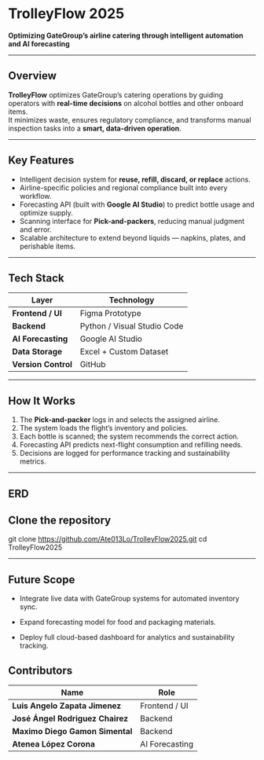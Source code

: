 # TrolleyFlow 2025  
**Optimizing GateGroup’s airline catering through intelligent automation and AI forecasting**

---

## Overview  
**TrolleyFlow** optimizes GateGroup’s catering operations by guiding operators with **real-time decisions** on alcohol bottles and other onboard items.  
It minimizes waste, ensures regulatory compliance, and transforms manual inspection tasks into a **smart, data-driven operation**.

---

## Key Features
- Intelligent decision system for **reuse, refill, discard, or replace** actions.  
- Airline-specific policies and regional compliance built into every workflow.  
- Forecasting API (built with **Google AI Studio**) to predict bottle usage and optimize supply.  
- Scanning interface for **Pick-and-packers**, reducing manual judgment and error.  
- Scalable architecture to extend beyond liquids — napkins, plates, and perishable items.  

---

## Tech Stack  
| Layer | Technology |
|-------|-------------|
| **Frontend / UI** | Figma Prototype |
| **Backend** | Python / Visual Studio Code |
| **AI Forecasting** | Google AI Studio |
| **Data Storage** | Excel + Custom Dataset |
| **Version Control** | GitHub |

---

## How It Works
1. The **Pick-and-packer** logs in and selects the assigned airline.  
2. The system loads the flight’s inventory and policies.  
3. Each bottle is scanned; the system recommends the correct action.  
4. Forecasting API predicts next-flight consumption and refilling needs.  
5. Decisions are logged for performance tracking and sustainability metrics.  

---

## ERD

## Clone the repository
git clone https://github.com/Ate013Lo/TrolleyFlow2025.git
cd TrolleyFlow2025


---

## Future Scope

- Integrate live data with GateGroup systems for automated inventory sync.

- Expand forecasting model for food and packaging materials.

- Deploy full cloud-based dashboard for analytics and sustainability tracking.

## Contributors

| Name | Role |
|-------|-------------|
| **Luis Angelo Zapata Jimenez** |  Frontend / UI |
| **José Ángel Rodriguez Chairez** | Backend  |
| **Maximo Diego Gamon Simental** | Backend |
| **Atenea López Corona** | AI Forecasting |


